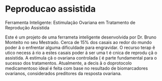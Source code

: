 # Peproducao assistida
Ferramenta Inteligente: Estimulação Ovariana em Tratamento de Reprodução Assistida 

Este é um projeto de uma ferrameta inteligente desenvolvida por Dr. Bruno Monteito no seu Mestrado. Cerca de 15% dos casais ao redor do mundo poder ã o enfrentar alguma
dificuldade para engravidar. O recurso terap ê utico necess á rio a estes casais poder á ser uma t é cnica de reprodu çã o assistida. 
A estimula çã o ovariana controlada ( é parte fundamental para o sucesso dos tratamentos. Atualmente, a decis ã o doprotocolo 
medicamentoso ideal é feita com base no resultado de biomarcadores ovarianos, considerados preditores da resposta ovariana.


